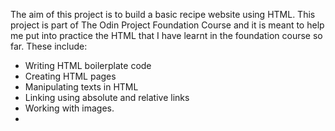The aim of this project is to build a basic recipe website using HTML. This project is part of The Odin Project Foundation Course and it is meant to help me put into practice the HTML that I have learnt in the foundation course so far. These include:

- Writing HTML boilerplate code
- Creating HTML pages
- Manipulating texts in HTML
- Linking using absolute and relative links
- Working with images. 
- 